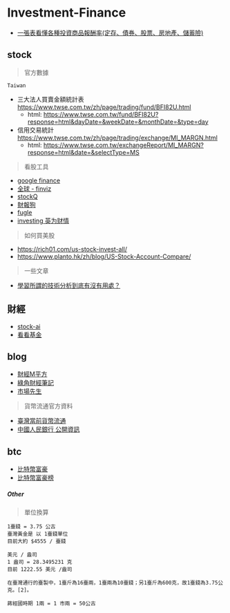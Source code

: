 # Investment-Finance

- [一張表看懂各種投資商品報酬率(定存、債券、股票、房地產、儲蓄險)](https://rich01.com/invest-asset-return/)

## stock

> 官方數據

`Taiwan`

- 三大法人買賣金額統計表 https://www.twse.com.tw/zh/page/trading/fund/BFI82U.html
  - html: https://www.twse.com.tw/fund/BFI82U?response=html&dayDate=&weekDate=&monthDate=&type=day
- 信用交易統計 https://www.twse.com.tw/zh/page/trading/exchange/MI_MARGN.html
  - html: https://www.twse.com.tw/exchangeReport/MI_MARGN?response=html&date=&selectType=MS

> 看股工具

- [google finance](https://www.google.com/finance)
- [全球 - finviz](https://finviz.com/)
- [stockQ](http://www.stockq.org/)
- [財報狗](https://statementdog.com/)
- [fugle](https://www.fugle.tw/)
- [investing 英为财情](https://www.investing.com/)

> 如何買美股

- https://rich01.com/us-stock-invest-all/
- https://www.planto.hk/zh/blog/US-Stock-Account-Compare/

> 一些文章

- [學習所謂的技術分析到底有沒有用處？](/self/investment-finance/articles/2021-05-23-學習所謂的技術分析到底有沒有用處.md)

## 財經

- [stock-ai](https://stock-ai.com)
- [看看基金](https://tw.morningstar.com/ap/main/default.aspx)

## blog

- [財經M平方](https://www.macromicro.me/macro)
- [綠角財經筆記](http://greenhornfinancefootnote.blogspot.com/)
- [市場先生](https://rich01.com/)

> 貨幣流通官方資料

- [臺灣當前貨幣流通](https://www.cbc.gov.tw/np.asp?ctNode=409&mp=1)
- [中國人民銀行 公開資訊](http://www.pbc.gov.cn/diaochatongjisi/116219/116319/3471721/3471760/index.html)

## btc

- [比特幣富豪](https://www.blockchain.com/btc/address/3D2oetdNuZUqQHPJmcMDDHYoqkyNVsFk9r)
- [比特幣富豪榜](https://bitinfocharts.com/zh/top-100-richest-bitcoin-addresses.html)

##### Other

> 單位換算

```text
1臺錢 = 3.75 公古
臺灣黃金是 以 1臺錢單位
目前大約 $4555 / 臺錢

美元 / 盎司
1 盎司 = 28.3495231 克
目前 1222.55 美元 /盎司

在臺灣通行的臺製中，1臺斤為16臺兩，1臺兩為10臺錢；另1臺斤為600克，故1臺錢為3.75公克。[2]。

蔣經國時期 1兩 = 1 市兩 = 50公古
```
